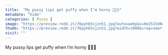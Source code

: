 ```yaml
---
title:  "My pussy lips get puffy when I’m horny 💁🏼‍♀️"
metadate: "hide"
categories: [ Pussy ]
image: "https://preview.redd.it/76pyhb5sjzn51.jpg?auto=webp&s=0e2515d8e2e609f67d52a7d0ed859fd0930b8952"
thumb: "https://preview.redd.it/76pyhb5sjzn51.jpg?width=1080&crop=smart&auto=webp&s=c89fec291ec9be01c60dfe058aef2c43d7edf792"
visit: ""
---
```

My pussy lips get puffy when I’m horny 💁🏼‍♀️
